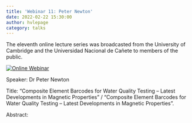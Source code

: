 ```yaml
---
title: 'Webinar 11: Peter Newton'
date: 2022-02-22 15:30:00 
author: hvlepage
category: talks
---
```


The eleventh online lecture series was broadcasted from the University of Cambridge and the Universidad Nacional de Cañete to members of the public. 

[![Online Webinar](/assets/posts/20212151-webinar.png)](https://www.facebook.com/Unicanete.peru/videos/xiii-videoconferencia-avances-del-proyecto-de-investigaci%C3%B3n-sobre-el-impacto-de-/1218927411967344)

Speaker: Dr Peter Newton

Title: “Composite Element Barcodes for Water Quality Testing – Latest Developments in Magnetic Properties” / “Composite Element Barcodes for Water Quality Testing – Latest Developments in Magnetic Properties”.

Abstract: 
